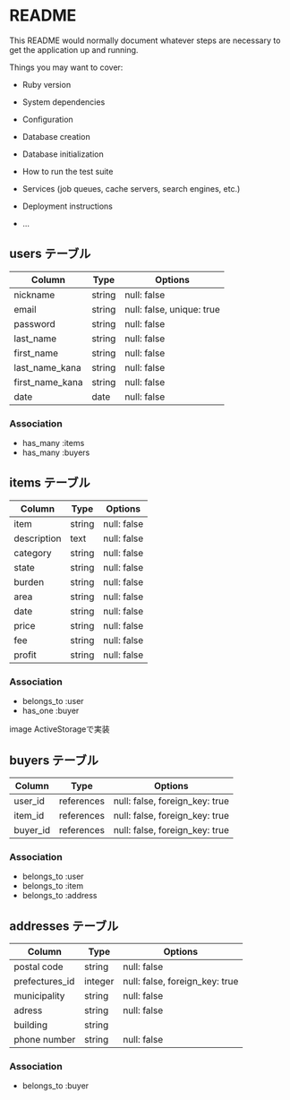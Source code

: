 # README

This README would normally document whatever steps are necessary to get the
application up and running.

Things you may want to cover:

* Ruby version

* System dependencies

* Configuration

* Database creation

* Database initialization

* How to run the test suite

* Services (job queues, cache servers, search engines, etc.)

* Deployment instructions

* ...


## users テーブル

|  Column         | Type   | Options                  |
|  --------       | ------ | ------------------------ |
| nickname        | string | null: false              |
| email           | string | null: false, unique: true|
| password        | string | null: false              |
| last_name       | string | null: false              |
| first_name      | string | null: false              |
| last_name_kana  | string | null: false              |
| first_name_kana | string | null: false              |
| date            | date   | null: false              |


### Association

- has_many   :items
- has_many   :buyers


## items テーブル

|  Column     | Type   | Options                       |
|  --------   | ------ | ----------------------------  |
| item        | string |       null: false             |
| description | text   |       null: false             |
| category    | string |       null: false             |
| state       | string |       null: false             |
| burden      | string |       null: false             |
| area        | string |       null: false             |
| date        | string |       null: false             |
| price       | string |       null: false             |
| fee         | string |       null: false             |
| profit      | string |       null: false             |


### Association

- belongs_to :user
- has_one    :buyer


image    ActiveStorageで実装


## buyers テーブル

|  Column      | Type       | Options                        |
|  --------    | ---------- | -----------------------------  |
| user_id      | references | null: false, foreign_key: true |
| item_id      | references | null: false, foreign_key: true |
| buyer_id     | references | null: false, foreign_key: true |

### Association

- belongs_to :user
- belongs_to :item
- belongs_to :address


## addresses テーブル

|  Column         | Type   | Options                        |
|  --------       | ------ | ------------------------------ |
| postal code     | string | null: false                    |
| prefectures_id  | integer| null: false, foreign_key: true |
| municipality    | string | null: false                    |
| adress          | string | null: false                    |
| building        | string |                                |
| phone number    | string | null: false                    |

### Association

- belongs_to :buyer